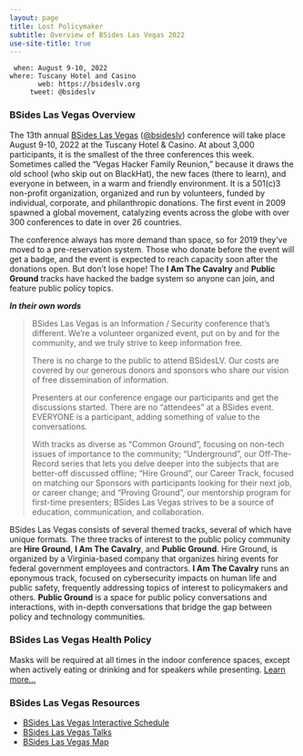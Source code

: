 ```yaml
---
layout: page
title: Lost Policymaker
subtitle: Overview of BSides Las Vegas 2022
use-site-title: true
---
```


```
 when: August 9-10, 2022
where: Tuscany Hotel and Casino
       web: https://bsideslv.org
     tweet: @bsideslv
```

### BSides Las Vegas Overview

The 13th annual [BSides Las Vegas](https://bsideslv.org) ([@bsideslv](https://twitter.com/bsideslv)) conference will take place August 9-10, 2022 at the Tuscany Hotel & Casino. At about 3,000 participants, it is the smallest of the three conferences this week. Sometimes called the “Vegas Hacker Family Reunion,” because it draws the old school (who skip out on BlackHat), the new faces (there to learn), and everyone in between, in a warm and friendly environment. It is a 501(c)3 non-profit organization, organized and run by volunteers, funded by individual, corporate, and philanthropic donations. The first event in 2009 spawned a global movement, catalyzing events across the globe with over 300 conferences to date in over 26 countries.

The conference always has more demand than space, so for 2019 they’ve moved to a pre-reservation system. Those who donate before the event will get a badge, and the event is expected to reach capacity soon after the donations open. But don’t lose hope! The **I Am The Cavalry** and **Public Ground** tracks have hacked the badge system so anyone can join, and feature public policy topics.

***In their own words***
>BSides Las Vegas is an Information / Security conference that’s different. We’re a volunteer organized event, put on by and for the community, and we truly strive to keep information free.
>
>There is no charge to the public to attend BSidesLV. Our costs are covered by our generous donors and sponsors who share our vision of free dissemination of information.
>
>Presenters at our conference engage our participants and get the discussions started. There are no “attendees” at a BSides event. EVERYONE is a participant, adding something of value to the conversations.
>
>With tracks as diverse as “Common Ground”, focusing on non-tech issues of importance to the community; “Underground”, our Off-The-Record series that lets you delve deeper into the subjects that are better-off discussed offline; “Hire Ground”, our Career Track, focused on matching our Sponsors with participants looking for their next job, or career change; and “Proving Ground”, our mentorship program for first-time presenters; BSides Las Vegas strives to be a source of education, communication, and collaboration.

BSides Las Vegas consists of several themed tracks, several of which have unique formats. The three tracks of interest to the public policy community are **Hire Ground**, **I Am The Cavalry**, and **Public Ground**. Hire Ground, is organized by a Virginia-based company that organizes hiring events for federal government employees and contractors. **I Am The Cavalry** runs an eponymous track, focused on cybersecurity impacts on human life and public safety, frequently addressing topics of interest to policymakers and others. **Public Ground** is a space for public policy conversations and interactions, with in-depth conversations that bridge the gap between policy and technology communities.

### BSides Las Vegas Health Policy
Masks will be required at all times in the indoor conference spaces, except when actively eating or drinking and for speakers while presenting. [Learn more...](https://bsideslv.org/covid)

### BSides Las Vegas Resources
* [BSides Las Vegas Interactive Schedule](https://bsideslv.org/schedule)
* [BSides Las Vegas Talks](https://www.bsideslv.org/talks)
* [BSides Las Vegas Map](https://bsideslv.org/assets/bsideslv.map.2022.pdf)
